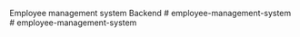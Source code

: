 Employee management system Backend
#   e m p l o y e e - m a n a g e m e n t - s y s t e m  
 #   e m p l o y e e - m a n a g e m e n t - s y s t e m  
 